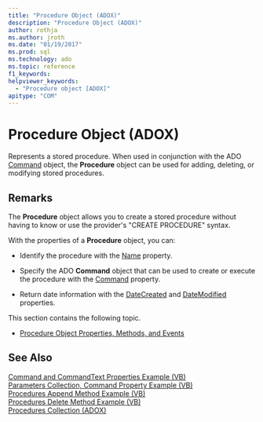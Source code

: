 ```yaml
---
title: "Procedure Object (ADOX)"
description: "Procedure Object (ADOX)"
author: rothja
ms.author: jroth
ms.date: "01/19/2017"
ms.prod: sql
ms.technology: ado
ms.topic: reference
f1_keywords: 
helpviewer_keywords:
  - "Procedure object [ADOX]"
apitype: "COM"
---
```

# Procedure Object (ADOX)
Represents a stored procedure. When used in conjunction with the ADO [Command](../ado-api/command-object-ado.md) object, the **Procedure** object can be used for adding, deleting, or modifying stored procedures.  
  
## Remarks  
 The **Procedure** object allows you to create a stored procedure without having to know or use the provider's "CREATE PROCEDURE" syntax.  
  
 With the properties of a **Procedure** object, you can:  
  
-   Identify the procedure with the [Name](./name-property-adox.md) property.  
  
-   Specify the ADO **Command** object that can be used to create or execute the procedure with the [Command](./command-property-adox.md) property.  
  
-   Return date information with the [DateCreated](./datecreated-property-adox.md) and [DateModified](./datemodified-property-adox.md) properties.  
  
 This section contains the following topic.  
  
-   [Procedure Object Properties, Methods, and Events](./procedure-object-properties-methods-and-events.md)  
  
## See Also  
 [Command and CommandText Properties Example (VB)](./command-and-commandtext-properties-example-vb.md)   
 [Parameters Collection, Command Property Example (VB)](./parameters-collection-command-property-example-vb.md)   
 [Procedures Append Method Example (VB)](./procedures-append-method-example-vb.md)   
 [Procedures Delete Method Example (VB)](./procedures-delete-method-example-vb.md)   
 [Procedures Collection (ADOX)](./procedures-collection-adox.md)